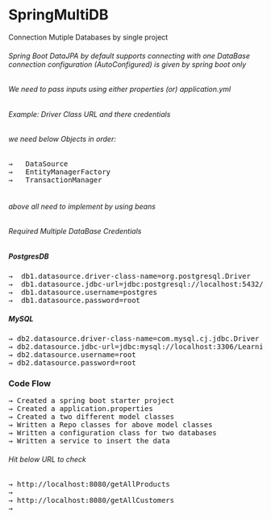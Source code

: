 # SpringMultiDB
Connection Mutiple Databases by single project
###### Spring Boot DataJPA by default supports connecting with one DataBase connection configuration (AutoConfigured) is given by spring boot only
###### We need to pass inputs using either properties (or) application.yml
###### Example: Driver Class URL and there credentials
###### we need below Objects in order:
<pre>
&#8594;   DataSource
&#8594;   EntityManagerFactory 
&#8594;   TransactionManager  
  </pre>
###### above all need to implement by using beans
###### Required Multiple DataBase Credentials
##### PostgresDB
<pre>
&#8594;  db1.datasource.driver-class-name=org.postgresql.Driver
&#8594;  db1.datasource.jdbc-url=jdbc:postgresql://localhost:5432/Learning 
&#8594;  db1.datasource.username=postgres 
&#8594;  db1.datasource.password=root 
</pre>

##### MySQL
<pre>
&#8594; db2.datasource.driver-class-name=com.mysql.cj.jdbc.Driver 
&#8594; db2.datasource.jdbc-url=jdbc:mysql://localhost:3306/Learning 
&#8594; db2.datasource.username=root 
&#8594; db2.datasource.password=root
</pre>

### Code Flow
<pre>
&#8594; Created a spring boot starter project 
&#8594; Created a application.properties 
&#8594; Created a two different model classes 
&#8594; Written a Repo classes for above model classes 
&#8594; Written a configuration class for two databases
&#8594; Written a service to insert the data 
</pre>


###### Hit below URL to check
<pre>
&#8594; http://localhost:8080/getAllProducts <br>&#8594
&#8594; http://localhost:8080/getAllCustomers <br>&#8594
</pre>






